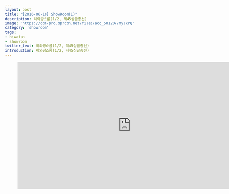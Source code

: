 ```yaml
---
layout: post
title: "[2016-06-10] ShowRoom(1)"
description: 히와땅쇼룸(1/2, 제45싱글총선)
image: 'https://cdn-pro.dprcdn.net/files/acc_501207/MylkPQ'
category: 'showroom'
tags:
- hiwatan
- showroom
twitter_text: 히와땅쇼룸(1/2, 제45싱글총선)
introduction: 히와땅쇼룸(1/2, 제45싱글총선)
---
```

<figure class="video_container">
<iframe width="740" height="416" src="https://serviceapi.nmv.naver.com/flash/convertIframeTag.nhn?vid=59CA30D8C9D98EE7EA9382C884A1D07FABFF&outKey=V12706dc660b333030b61b8124ae2e2098d17f65455b5f638d0cab8124ae2e2098d17" frameborder="no" scrolling="no"></iframe>
</figure>
